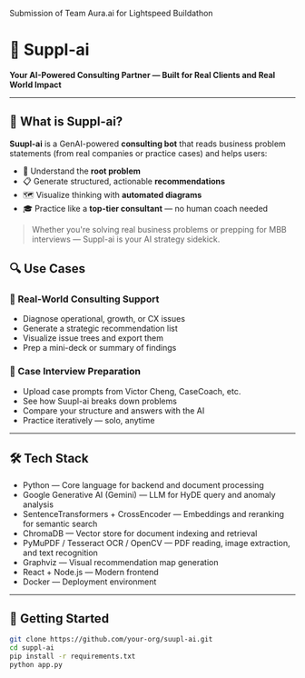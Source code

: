  Submission of Team Aura.ai for Lightspeed Buildathon

# 🤖 Suppl-ai

**Your AI-Powered Consulting Partner — Built for Real Clients and Real World Impact**

---

## 💼 What is Suppl-ai?

**Suupl-ai** is a GenAI-powered **consulting bot** that reads business problem statements (from real companies or practice cases) and helps users:

- 🧠 Understand the **root problem**
- 📋 Generate structured, actionable **recommendations**
- 🗺️ Visualize thinking with **automated diagrams**
- 🎓 Practice like a **top-tier consultant** — no human coach needed

> Whether you're solving real business problems or prepping for MBB interviews — Suppl-ai is your AI strategy sidekick.


## 🔍 Use Cases

### 🧠 Real-World Consulting Support
- Diagnose operational, growth, or CX issues
- Generate a strategic recommendation list
- Visualize issue trees and export them
- Prep a mini-deck or summary of findings

### 🎯 Case Interview Preparation
- Upload case prompts from Victor Cheng, CaseCoach, etc.
- See how Suupl-ai breaks down problems
- Compare your structure and answers with the AI
- Practice iteratively — solo, anytime

---

## 🛠️ Tech Stack
- Python — Core language for backend and document processing
- Google Generative AI (Gemini) — LLM for HyDE query and anomaly analysis
- SentenceTransformers + CrossEncoder — Embeddings and reranking for semantic search
- ChromaDB — Vector store for document indexing and retrieval
- PyMuPDF / Tesseract OCR / OpenCV — PDF reading, image extraction, and text recognition
- Graphviz — Visual recommendation map generation
- React + Node.js — Modern frontend
- Docker — Deployment environment

---

## 🚀 Getting Started

```bash
git clone https://github.com/your-org/suupl-ai.git
cd suppl-ai
pip install -r requirements.txt
python app.py
